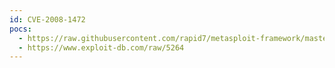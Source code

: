 ```yaml
---
id: CVE-2008-1472
pocs:
  - https://raw.githubusercontent.com/rapid7/metasploit-framework/master/modules/exploits/windows/browser/ca_brightstor_addcolumn.rb
  - https://www.exploit-db.com/raw/5264
---
```

